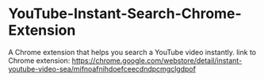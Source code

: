 # YouTube-Instant-Search-Chrome-Extension
A Chrome extension that helps you search a YouTube video instantly.
link to Chrome extension: https://chrome.google.com/webstore/detail/instant-youtube-video-sea/mifnoafnihdoefceecdndpcmgclgdpof
